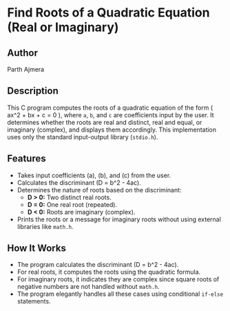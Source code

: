 # Find Roots of a Quadratic Equation (Real or Imaginary)

## Author
Parth Ajmera

## Description
This C program computes the roots of a quadratic equation of the form \( ax^2 + bx + c = 0 \), where `a`, `b`, and `c` are coefficients input by the user. It determines whether the roots are real and distinct, real and equal, or imaginary (complex), and displays them accordingly. This implementation uses only the standard input-output library (`stdio.h`).

## Features
- Takes input coefficients \(a\), \(b\), and \(c\) from the user.
- Calculates the discriminant \(D = b^2 - 4ac\).
- Determines the nature of roots based on the discriminant:
  - **D > 0:** Two distinct real roots.
  - **D = 0:** One real root (repeated).
  - **D < 0:** Roots are imaginary (complex).
- Prints the roots or a message for imaginary roots without using external libraries like `math.h`.

## How It Works
- The program calculates the discriminant \(D = b^2 - 4ac\).
- For real roots, it computes the roots using the quadratic formula.
- For imaginary roots, it indicates they are complex since square roots of negative numbers are not handled without `math.h`.
- The program elegantly handles all these cases using conditional `if-else` statements.
